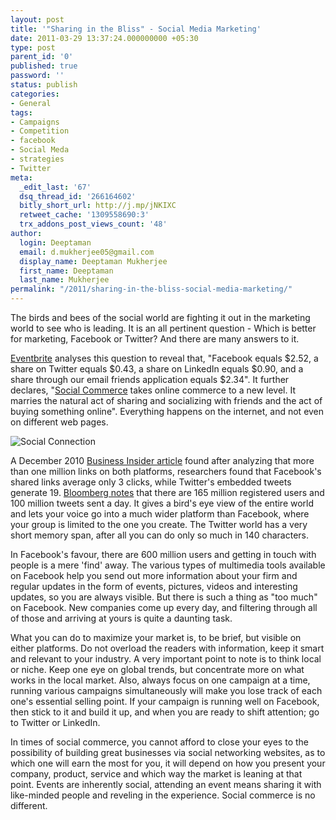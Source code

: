 ```yaml
---
layout: post
title: '"Sharing in the Bliss" - Social Media Marketing'
date: 2011-03-29 13:37:24.000000000 +05:30
type: post
parent_id: '0'
published: true
password: ''
status: publish
categories:
- General
tags:
- Campaigns
- Competition
- facebook
- Social Meda
- strategies
- Twitter
meta:
  _edit_last: '67'
  dsq_thread_id: '266164602'
  bitly_short_url: http://j.mp/jNKIXC
  retweet_cache: '1309558690:3'
  trx_addons_post_views_count: '48'
author:
  login: Deeptaman
  email: d.mukherjee05@gmail.com
  display_name: Deeptaman Mukherjee
  first_name: Deeptaman
  last_name: Mukherjee
permalink: "/2011/sharing-in-the-bliss-social-media-marketing/"
---
```

<p>The birds and bees of the social world are fighting it out in the marketing world to see who is leading. It is an all pertinent question - Which is better for marketing, Facebook or Twitter? And there are many answers to it.</p>
<p><a href="http://blog.eventbrite.com/social-commerce">Eventbrite</a> analyses this question to reveal that, "Facebook equals $2.52, a share on Twitter equals $0.43, a share on LinkedIn equals $0.90, and a share through our email friends application equals $2.34". It further declares, "<a href="http://en.wikipedia.org/wiki/Social_commerce">Social Commerce</a> takes online commerce to a new level. It marries the natural act of sharing and socializing with friends and the act of buying something online". Everything happens on the internet, and not even on different web pages.</p>
<p><!--more--> </p>
<p><img src="{{ site.baseurl }}/assets/2011/03/social-connection.jpg" alt="Social Connection" /></p>
<p>A December 2010 <a href="http://www.businessinsider.com/twitter-destroys-facebook-2010-12">Business Insider article</a> found after analyzing that more than one million links on both platforms, researchers found that Facebook's shared links average only 3 clicks, while Twitter's embedded tweets generate 19. <a href="http://www.bloomberg.com/news/2010-10-12/twitter-aiming-to-get-1-billion-users-matching-rival-facebook-s-target.html">Bloomberg notes</a> that there are 165 million registered users and 100 million tweets sent a day. It gives a bird's eye view of the entire world and lets your voice go into a much wider platform than Facebook, where your group is limited to the one you create. The Twitter world has a very short memory span, after all you can do only so much in 140 characters. </p>
<p>In Facebook's  favour, there are 600 million users and getting in touch with people is a mere 'find' away. The various types of multimedia tools available on Facebook help you send out more information about your firm and regular updates in the form of events, pictures, videos and interesting updates, so you are always visible. But there is such a thing as "too much" on Facebook. New companies come up every day, and filtering through all of those and arriving at yours is quite a daunting task. </p>
<p>What you can do to maximize your market is, to be brief, but visible on either platforms. Do not overload the readers with information, keep it smart and relevant to your industry. A very important point to note is to think local or niche. Keep one eye on global trends, but concentrate more on what works in the local market. Also, always focus on one campaign at a time, running various campaigns simultaneously will make you lose track of each one's essential selling point. If your campaign is running well on Facebook, then stick to it and build it up, and when you are ready to shift attention; go to Twitter or LinkedIn. </p>
<p>In times of social commerce, you cannot afford to close your eyes to the possibility of building great businesses via social networking websites, as to which one will earn the most for you, it will depend on how you present your company, product, service and which way the market is leaning at that point. Events are inherently social, attending an event means sharing it with like-minded people and reveling in the experience. Social commerce is no different.</p>
